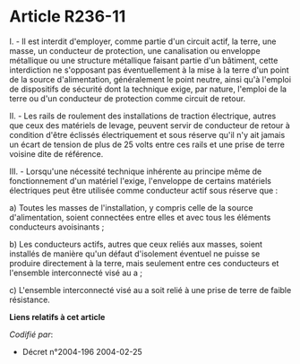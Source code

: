 # Article R236-11

I. - Il est interdit d'employer, comme partie d'un circuit actif, la terre, une masse, un conducteur de protection, une
canalisation ou enveloppe métallique ou une structure métallique faisant partie d'un bâtiment, cette interdiction ne
s'opposant pas éventuellement à la mise à la terre d'un point de la source d'alimentation, généralement le point neutre,
ainsi qu'à l'emploi de dispositifs de sécurité dont la technique exige, par nature, l'emploi de la terre ou d'un conducteur
de protection comme circuit de retour.

II. - Les rails de roulement des installations de traction électrique, autres que ceux des matériels de levage, peuvent
servir de conducteur de retour à condition d'être éclissés électriquement et sous réserve qu'il n'y ait jamais un écart de
tension de plus de 25 volts entre ces rails et une prise de terre voisine dite de référence.

III. - Lorsqu'une nécessité technique inhérente au principe même de fonctionnement d'un matériel l'exige, l'enveloppe de
certains matériels électriques peut être utilisée comme conducteur actif sous réserve que :

a) Toutes les masses de l'installation, y compris celle de la source d'alimentation, soient connectées entre elles et avec
tous les éléments conducteurs avoisinants ;

b) Les conducteurs actifs, autres que ceux reliés aux masses, soient installés de manière qu'un défaut d'isolement éventuel
ne puisse se produire directement à la terre, mais seulement entre ces conducteurs et l'ensemble interconnecté visé au a ;

c) L'ensemble interconnecté visé au a soit relié à une prise de terre de faible résistance.

**Liens relatifs à cet article**

_Codifié par_:

  - Décret n°2004-196 2004-02-25
